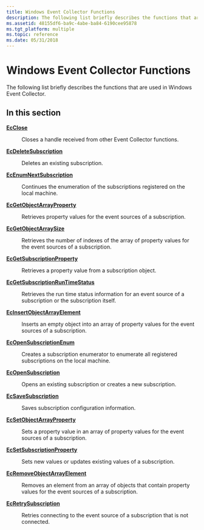 ```yaml
---
title: Windows Event Collector Functions
description: The following list briefly describes the functions that are used in Windows Event Collector.
ms.assetid: 48155df6-ba9c-4abe-ba84-6190cee95878
ms.tgt_platform: multiple
ms.topic: reference
ms.date: 05/31/2018
---
```


# Windows Event Collector Functions

The following list briefly describes the functions that are used in Windows Event Collector.

## In this section

<dl> <dt>

[**EcClose**](/windows/desktop/api/Evcoll/nf-evcoll-ecclose)
</dt> <dd>

Closes a handle received from other Event Collector functions.

</dd> <dt>

[**EcDeleteSubscription**](/windows/desktop/api/Evcoll/nf-evcoll-ecdeletesubscription)
</dt> <dd>

Deletes an existing subscription.

</dd> <dt>

[**EcEnumNextSubscription**](/windows/desktop/api/Evcoll/nf-evcoll-ecenumnextsubscription)
</dt> <dd>

Continues the enumeration of the subscriptions registered on the local machine.

</dd> <dt>

[**EcGetObjectArrayProperty**](/windows/desktop/api/Evcoll/nf-evcoll-ecgetobjectarrayproperty)
</dt> <dd>

Retrieves property values for the event sources of a subscription.

</dd> <dt>

[**EcGetObjectArraySize**](/windows/desktop/api/Evcoll/nf-evcoll-ecgetobjectarraysize)
</dt> <dd>

Retrieves the number of indexes of the array of property values for the event sources of a subscription.

</dd> <dt>

[**EcGetSubscriptionProperty**](/windows/desktop/api/Evcoll/nf-evcoll-ecgetsubscriptionproperty)
</dt> <dd>

Retrieves a property value from a subscription object.

</dd> <dt>

[**EcGetSubscriptionRunTimeStatus**](/windows/desktop/api/Evcoll/nf-evcoll-ecgetsubscriptionruntimestatus)
</dt> <dd>

Retrieves the run time status information for an event source of a subscription or the subscription itself.

</dd> <dt>

[**EcInsertObjectArrayElement**](/windows/desktop/api/Evcoll/nf-evcoll-ecinsertobjectarrayelement)
</dt> <dd>

Inserts an empty object into an array of property values for the event sources of a subscription.

</dd> <dt>

[**EcOpenSubscriptionEnum**](/windows/desktop/api/Evcoll/nf-evcoll-ecopensubscriptionenum)
</dt> <dd>

Creates a subscription enumerator to enumerate all registered subscriptions on the local machine.

</dd> <dt>

[**EcOpenSubscription**](/windows/desktop/api/Evcoll/nf-evcoll-ecopensubscription)
</dt> <dd>

Opens an existing subscription or creates a new subscription.

</dd> <dt>

[**EcSaveSubscription**](/windows/desktop/api/Evcoll/nf-evcoll-ecsavesubscription)
</dt> <dd>

Saves subscription configuration information.

</dd> <dt>

[**EcSetObjectArrayProperty**](/windows/desktop/api/Evcoll/nf-evcoll-ecsetobjectarrayproperty)
</dt> <dd>

Sets a property value in an array of property values for the event sources of a subscription.

</dd> <dt>

[**EcSetSubscriptionProperty**](/windows/desktop/api/Evcoll/nf-evcoll-ecsetsubscriptionproperty)
</dt> <dd>

Sets new values or updates existing values of a subscription.

</dd> <dt>

[**EcRemoveObjectArrayElement**](/windows/desktop/api/Evcoll/nf-evcoll-ecremoveobjectarrayelement)
</dt> <dd>

Removes an element from an array of objects that contain property values for the event sources of a subscription.

</dd> <dt>

[**EcRetrySubscription**](/windows/desktop/api/Evcoll/nf-evcoll-ecretrysubscription)
</dt> <dd>

Retries connecting to the event source of a subscription that is not connected.

</dd> </dl>

 

 




